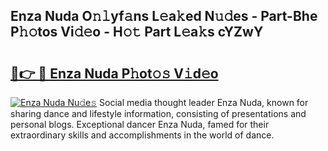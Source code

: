 ## Enza Nuda O𝚗𝚕yf𝚊ns L𝚎a𝚔ed N𝚞𝚍es - Part-Bhe P𝚑𝚘tos Vi𝚍𝚎o - H𝚘𝚝 Part L𝚎a𝚔s cYZwY

# <h2><a href="http://kfc1cpa.oniu.top/?m=Enza+Nuda">🔗👉 🔴 Enza Nuda P𝚑ot𝚘𝚜 V𝚒d𝚎o</a></h2>

[![Enza Nuda Nu𝚍e𝚜](https://i.imgur.com/0qMVB7G.gif)](http://kfc1cpa.oniu.top/?m=Enza+Nuda)
Social media thought leader Enza Nuda, known for sharing dance and lifestyle information, consisting of presentations and personal blogs. Exceptional dancer Enza Nuda, famed for their extraordinary skills and accomplishments in the world of dance.  

